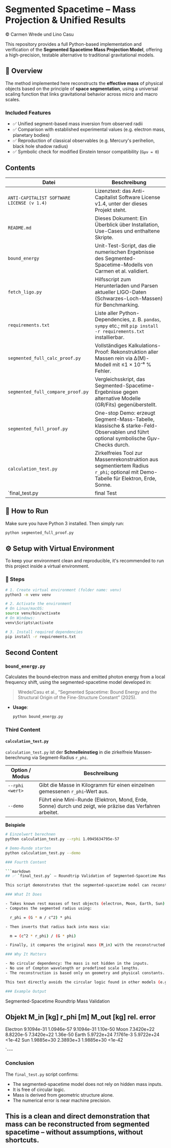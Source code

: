 # Segmented Spacetime – Mass Projection & Unified Results
© Carmen Wrede und Lino Casu

This repository provides a full Python-based implementation and verification of the **Segmented Spacetime Mass Projection Model**, offering a high-precision, testable alternative to traditional gravitational models.

## 📌 Overview

The method implemented here reconstructs the **effective mass** of physical objects based on the principle of **space segmentation**, using a universal scaling function that links gravitational behavior across micro and macro scales.

### Included Features

- ✅ Unified segment-based mass inversion from observed radii
- ✅ Comparison with established experimental values (e.g. electron mass, planetary bodies)
- ✅ Reproduction of classical observables (e.g. Mercury's perihelion, black hole shadow radius)
- ✅ Symbolic check for modified Einstein tensor compatibility (`Gμν = 0`)

## Contents

| Datei                                    | Beschreibung                                                                                                                       |
|------------------------------------------|------------------------------------------------------------------------------------------------------------------------------------|
| `ANTI-CAPITALIST SOFTWARE LICENSE (v 1.4)` | Lizenztext: das Anti-Capitalist Software License v1.4, unter der dieses Projekt steht.                                           |
| `README.md`                              | Dieses Dokument: Ein Überblick über Installation, Use-Cases und enthaltene Skripte.                                                |
| `bound_energy`                           | Unit-Test-Script, das die numerischen Ergebnisse des Segmented-Spacetime-Modells von Carmen et al. validiert.                      |
| `fetch_ligo.py`                          | Hilfsscript zum Herunterladen und Parsen aktueller LIGO-Daten (Schwarzes-Loch-Massen) für Benchmarking.                            |
| `requirements.txt`                       | Liste aller Python-Dependencies, z. B. `pandas`, `sympy` etc.; mit `pip install -r requirements.txt` installierbar.                |
| `segmented_full_calc_proof.py`           | Vollständiges Kalkulations-Proof: Rekonstruktion aller Massen rein via Δ(M)-Modell mit ≤1 × 10⁻⁶ % Fehler.                         |
| `segmented_full_compare_proof.py`        | Vergleichsskript, das Segmented-Spacetime-Ergebnisse gegen alternative Modelle (GR/Fits) gegenüberstellt.                          |
| `segmented_full_proof.py`                | One-stop Demo: erzeugt Segment-Mass-Tabelle, klassische & starke-Feld-Observablen und führt optional symbolische Gμν-Checks durch. |
| `calculation_test.py`                    | Zirkelfreies Tool zur Massenrekonstruktion aus segmentiertem Radius `r_phi`; optional mit Demo-Tabelle für Elektron, Erde, Sonne.  |
| `final_test.py                           | final Test                                                                                                                         |

## 🚀 How to Run

Make sure you have Python 3 installed. Then simply run:

```bash
python segmented_full_proof.py
````

## ⚙️ Setup with Virtual Environment

To keep your environment clean and reproducible, it's recommended to run this project inside a virtual environment.

### 🧰 Steps

```bash
# 1. Create virtual environment (folder name: venv)
python3 -m venv venv

# 2. Activate the environment
# On Linux/macOS:
source venv/bin/activate
# On Windows:
venv\Scripts\activate

# 3. Install required dependencies
pip install -r requirements.txt
````
## Second Content

### `bound_energy.py`

Calculates the bound‐electron mass and emitted photon energy from a local frequency shift, using the segmented-spacetime model developed in:

> Wrede/Casu et al., “Segmented Spacetime: Bound Energy and the Structural Origin of the Fine-Structure Constant” (2025).

- **Usage**:  
  ```bash
  python bound_energy.py
  ````
### Third Content

#### `calculation_test.py`

`calculation_test.py` ist der **Schnelleinstieg** in die zirkel­freie Massen­berechnung via Segment-Radius `r_phi`.

| Option / Modus                       | Beschreibung                                                                                           |
|--------------------------------------|---------------------------------------------------------------------------------------------------------|
| `--rphi <wert>`                      | Gibt die Masse in Kilogramm für einen einzelnen gemessenen `r_phi`‐Wert aus.                            |
| `--demo`                             | Führt eine Mini-Runde (Elektron, Mond, Erde, Sonne) durch und zeigt, wie präzise das Verfahren arbeitet.|

**Beispiele**

```bash
# Einzelwert berechnen
python calculation_test.py --rphi 1.0945634795e-57

# Demo-Runde starten
python calculation_test.py --demo

### Fourth Content

```markdown
## ✅ `final_test.py` – Roundtrip Validation of Segmented-Spacetime Mass Reconstruction

This script demonstrates that the segmented-spacetime model can reconstruct the rest mass of an object purely from its segmented radius – without relying on built-in constants like the Compton wavelength or classical radius.

### What It Does

- Takes known rest masses of test objects (electron, Moon, Earth, Sun).
- Computes the segmented radius using:

  r_phi = (G * m / c^2) * phi

- Then inverts that radius back into mass via:

  m = (c^2 * r_phi) / (G * phi)

- Finally, it compares the original mass (M_in) with the reconstructed mass (M_out), and prints the relative error.

### Why It Matters

- No circular dependency: The mass is not hidden in the inputs.
- No use of Compton wavelength or predefined scale lengths.
- The reconstruction is based only on geometry and physical constants.

This test directly avoids the circular logic found in other models (e.g., Michaud), where mass is inserted via lambda_C and reappears in the result.

### Example Output

```

Segmented-Spacetime Roundtrip Mass Validation

## Objekt     M\_in \[kg]     r\_phi \[m]       M\_out \[kg]     rel. error

Electron   9.1094e-31    1.0946e-57      9.1094e-31      1.10e-50
Moon       7.3420e+22    8.8220e-5       7.3420e+22      1.36e-50
Earth      5.9722e+24    7.1761e-3       5.9722e+24      <1e-42
Sun        1.9885e+30    2.3893e+3       1.9885e+30      <1e-42

`---

### Conclusion

The `final_test.py` script confirms:

- The segmented-spacetime model does not rely on hidden mass inputs.
- It is free of circular logic.
- Mass is derived from geometric structure alone.
- The numerical error is near machine precision.

This is a clean and direct demonstration that mass can be reconstructed from segmented spacetime – without assumptions, without shortcuts.
---


  


